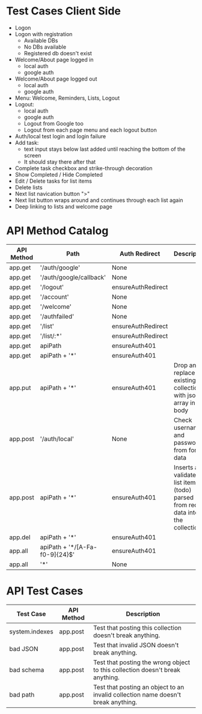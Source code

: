 Test Cases Client Side
======================

- Logon
- Logon with registration
	- Available DBs
	- No DBs available
	- Registered db doesn't exist
- Welcome/About page logged in
	- local auth
	- google auth
- Welcome/About page logged out
	- local auth
	- google auth
- Menu: Welcome, Reminders, Lists, Logout
- Logout:
	- local auth
	- google auth
	- Logout from Google too
	- Logout from each page menu and each logout button
- Auth/local test login and login failure
- Add task:
 	- text input stays below last added until reaching the bottom of the screen
 	- It should stay there after that
- Complete task checkbox and strike-through decoration
- Show Completed / Hide Completed
- Edit / Delete tasks for list items
- Delete lists
- Next list navication button ">"
- Next list button wraps around and continues through each list again
- Deep linking to lists and welcome page

API Method Catalog
===========

|  API Method | Path | Auth Redirect |     Description |
|--|--|--|--|
|app.get | '/auth/google' | None | |
|app.get | '/auth/google/callback' | None | |
|app.get | '/logout' | ensureAuthRedirect | |
|app.get | '/account' | None | |
|app.get | '/welcome' | None | |
|app.get | '/authfailed' | None | |
|app.get | '/list' | ensureAuthRedirect | |
|app.get | '/list/:*'| ensureAuthRedirect | |
|app.get | apiPath | ensureAuth401 | |
|app.get | apiPath + '*' | ensureAuth401 | |
|app.put | apiPath + '*' | ensureAuth401 | Drop and replace an existing collection with json array in body|
|app.post |'/auth/local' | None | Check username and password from form data |
|app.post | apiPath + '*' | ensureAuth401 | Inserts a validated list item (todo) parsed from req data into the collection |
|app.del | apiPath + '*' | ensureAuth401 | |
|app.all | apiPath + '*/[A-Fa-f0-9]{24}$' | ensureAuth401 | |
|app.all | '*' | None | |

API Test Cases
==============
|  Test Case | API Method | Description |
|--|--|--|
| system.indexes | app.post | Test that posting this collection doesn't break anything. |
| bad JSON | app.post | Test that invalid JSON doesn't break anything. |
| bad schema| app.post | Test that posting the wrong object to this collection doesn't break anything. |
| bad path| app.post | Test that posting an object to an invalid collection name doesn't break anything. |

